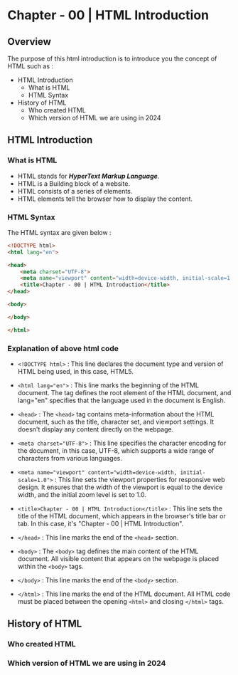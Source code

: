 # Chapter - 00 | HTML Introduction

## Overview

The purpose of this html introduction is to introduce you the concept of HTML such as :

- HTML Introduction
  - What is HTML
  - HTML Syntax
- History of HTML
  - Who created HTML
  - Which version of HTML we are using in 2024

## HTML Introduction
### What is HTML

- HTML stands for **_HyperText Markup Language_**.
- HTML is a Building block of a website.
- HTML consists of a series of elements.
- HTML elements tell the browser how to display the content.

### HTML Syntax

The HTML syntax are given below :

```html
<!DOCTYPE html>
<html lang="en">

<head>
    <meta charset="UTF-8">
    <meta name="viewport" content="width=device-width, initial-scale=1.0">
    <title>Chapter - 00 | HTML Introduction</title>
</head>

<body>

</body>

</html>
```

### Explanation of above html code

- `<!DOCTYPE html>` : This line declares the document type and version of HTML being used, in this case, HTML5.

- `<html lang="en">` : This line marks the beginning of the HTML document. The <html> tag defines the root element of the HTML document, and lang="en" specifies that the language used in the document is English.

- `<head>` : The `<head>` tag contains meta-information about the HTML document, such as the title, character set, and viewport settings. It doesn't display any content directly on the webpage.

- `<meta charset="UTF-8">` : This line specifies the character encoding for the document, in this case, UTF-8, which supports a wide range of characters from various languages.

- `<meta name="viewport" content="width=device-width, initial-scale=1.0">` : This line sets the viewport properties for responsive web design. It ensures that the width of the viewport is equal to the device width, and the initial zoom level is set to 1.0.

- `<title>Chapter - 00 | HTML Introduction</title>` : This line sets the title of the HTML document, which appears in the browser's title bar or tab. In this case, it's "Chapter - 00 | HTML Introduction".

- `</head>` : This line marks the end of the `<head>` section.

- `<body>` : The `<body>` tag defines the main content of the HTML document. All visible content that appears on the webpage is placed within the `<body>` tags.

- `</body>` : This line marks the end of the `<body>` section.

- `</html>` : This line marks the end of the HTML document. All HTML code must be placed between the opening `<html>` and closing `</html>` tags.

## History of HTML
### Who created HTML


### Which version of HTML we are using in 2024